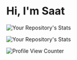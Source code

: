 # Hi, I'm Saat

![Your Repository's Stats](https://github-readme-stats.vercel.app/api?username=adithya3403&show_icons=true)

![Your Repository's Stats](https://github-readme-stats.vercel.app/api/top-langs/?username=adithya3403&theme=blue-green)

![Profile View Counter](https://komarev.com/ghpvc/?username=adithya3403)
